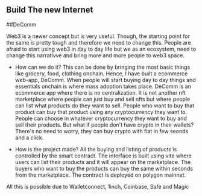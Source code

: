 ## Build The new Internet

##DeComm

Web3 is a newer concept but is very useful. Though, the starting point for the same is pretty tough and therefore we need to change this. People are afraid to start using web3 in day to day life but we as an ecosystem, need to change this narrativve and bring more and more people to web3 space. 

- How can we do it? 
This can be done by bringing the most basic things like grocery, food, clothing onchain. Hence, I have built a ecommerce web-app, DeComm. When people will start buying day to day things and essentials onchain is where mass adoption takes place. DeComm is an ecommerce app where there is no centralization. It is not another nft marketplace where people can just buy and sell nfts but where people can list what products do they want to sell. People who want to buy that product can buy that product using any cryptocurrency they want to. People can choose in whatever cryptocurrency they want to buy and sell their products. But what if people don't have crypto in their wallets? There's no need to worry, they can buy crypto with fiat in few seonds and a click. 

- How is the project made?
All the buying and listing of products is controlled by the smart contract. The interface is built using vite where users can list their products and it will appear on the marketplace. The buyers who want to buy the products can buy the same within seconds from the marketplace. The contract is deployed on polygon mainnet. 

All this is possible due to Walletconnect, 1inch, Coinbase, Safe and Magic
